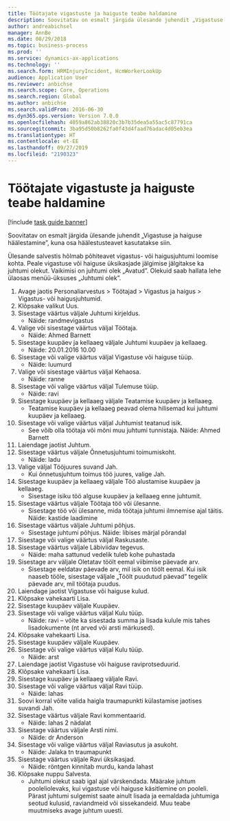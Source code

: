 ```yaml
---
title: Töötajate vigastuste ja haiguste teabe haldamine
description: Soovitatav on esmalt järgida ülesande juhendit „Vigastuse ja haiguse häälestamine”, kuna osa häälestusteavet kasutatakse siin.
author: andreabichsel
manager: AnnBe
ms.date: 08/29/2018
ms.topic: business-process
ms.prod: ''
ms.service: dynamics-ax-applications
ms.technology: ''
ms.search.form: HRMInjuryIncident, HcmWorkerLookUp
audience: Application User
ms.reviewer: anbichse
ms.search.scope: Core, Operations
ms.search.region: Global
ms.author: anbichse
ms.search.validFrom: 2016-06-30
ms.dyn365.ops.version: Version 7.0.0
ms.openlocfilehash: 4059a862ab38820c3b7b35dea5a55ac5c87791ca
ms.sourcegitcommit: 3ba95d50b8262fa0f43d4faad76adac4d05eb3ea
ms.translationtype: HT
ms.contentlocale: et-EE
ms.lasthandoff: 09/27/2019
ms.locfileid: "2190323"
---
```

# <a name="maintain-employee-injury-and-illness-information"></a>Töötajate vigastuste ja haiguste teabe haldamine

[!include [task guide banner](../../includes/task-guide-banner.md)]

Soovitatav on esmalt järgida ülesande juhendit „Vigastuse ja haiguse häälestamine”, kuna osa häälestusteavet kasutatakse siin. 



Ülesande salvestis hõlmab põhiteavet vigastus- või haigusjuhtumi loomise kohta. Peale vigastuse või haiguse üksikasjade jälgimise jälgitakse ka juhtumi olekut.  Vaikimisi on juhtumi olek „Avatud”.  Olekuid saab hallata lehe ülaosas menüü-üksuses „Juhtumi olek”.

1. Avage jaotis Personaliarvestus > Töötajad > Vigastus ja haigus > Vigastus- või haigusjuhtumid.
2. Klõpsake valikut Uus.
3. Sisestage väärtus väljale Juhtumi kirjeldus.
    * Näide: randmevigastus  
4. Valige või sisestage väärtus väljal Töötaja.
    * Näide: Ahmed Barnett  
5. Sisestage kuupäev ja kellaaeg väljale Juhtumi kuupäev ja kellaaeg.
    * Näide: 20.01.2016 10.00  
6. Sisestage või valige väärtus väljal Vigastuse või haiguse tüüp.
    * Näide: luumurd  
7. Valige või sisestage väärtus väljal Kehaosa.
    * Näide: ranne  
8. Sisestage või valige väärtus väljal Tulemuse tüüp.
    * Näide: ravi  
9. Sisestage kuupäev ja kellaaeg väljale Teatamise kuupäev ja kellaaeg.
    * Teatamise kuupäev ja kellaaeg peavad olema hilisemad kui juhtumi kuupäev ja kellaaeg.  
10. Sisestage või valige väärtus väljal Juhtumist teatanud isik.
    * See võib olla töötaja või mõni muu juhtumi tunnistaja.  Näide: Ahmed Barnett  
11. Laiendage jaotist Juhtum.
12. Sisestage väärtus väljale Õnnetusjuhtumi toimumiskoht.
    * Näide: ladu  
13. Valige väljal Tööjuures suvand Jah.
    * Kui õnnetusjuhtum toimus töö juures, valige Jah.  
14. Sisestage kuupäev ja kellaaeg väljale Töö alustamise kuupäev ja kellaaeg.
    * Sisestage isiku töö alguse kuupäev ja kellaaeg enne juhtumit.  
15. Sisestage väärtus väljale Töötaja töö või ülesanne.
    * Sisestage töö või ülesanne, mida töötaja juhtumi ilmnemise ajal täitis.  Näide: kastide laadimine  
16. Sisestage väärtus väljale Juhtumi põhjus.
    * Sisestage juhtumi põhjus.  Näide: libises märjal põrandal  
17. Sisestage või valige väärtus väljal Raskusaste.
18. Sisestage väärtus väljale Läbiviidav tegevus.
    * Näide: maha sattunud vedelik tuleb kohe puhastada  
19. Sisestage arv väljale Oletatav töölt eemal viibimise päevade arv.
    * Sisestage eeldatav päevade arv, mil isik on töölt eemal.  Kui isik naaseb tööle, sisestage väljale „Töölt puudutud päevad” tegelik päevade arv, mil töötaja puudus.  
20. Laiendage jaotist Vigastuse või haiguse kulud.
21. Klõpsake vahekaarti Lisa.
22. Sisestage kuupäev väljale Kuupäev.
23. Sisestage või valige väärtus väljal Kulu tüüp.
    * Näide: ravi – võite ka sisestada summa ja lisada kulule mis tahes lisadokumente (nt arved või arsti märkused).  
24. Klõpsake vahekaarti Lisa.
25. Sisestage kuupäev väljale Kuupäev.
26. Sisestage või valige väärtus väljal Kulu tüüp.
    * Näide: arst  
27. Laiendage jaotist Vigastuse või haiguse raviprotseduurid.
28. Klõpsake vahekaarti Lisa.
29. Sisestage kuupäev ja kellaaeg väljale Ravi.
30. Sisestage või valige väärtus väljal Ravi tüüp.
    * Näide: lahas  
31. Soovi korral võite valida haigla traumapunkti külastamise jaotises suvandi Jah.
32. Sisestage väärtus väljale Ravi kommentaarid.
    * Näide: lahas 2 nädalat  
33. Sisestage väärtus väljale Arsti nimi.
    * Näide:  dr Anderson  
34. Sisestage või valige väärtus väljal Raviasutus ja asukoht.
    * Näide: Jalaka tn traumapunkt  
35. Sisestage väärtus väljale Ravi üksikasjad.
    * Näide: röntgen kinnitab murdu, kanda lahast  
36. Klõpsake nuppu Salvesta.
    * Juhtumi olekut saab igal ajal värskendada.  Määrake juhtum pooleliolevaks, kui vigastuse või haiguse käsitlemine on pooleli.  Pärast juhtumi sulgemist saate ainult lisada ja eemaldada juhtumiga seotud kulusid, raviandmeid või sissekandeid.  Muu teabe muutmiseks avage juhtum uuesti.  

